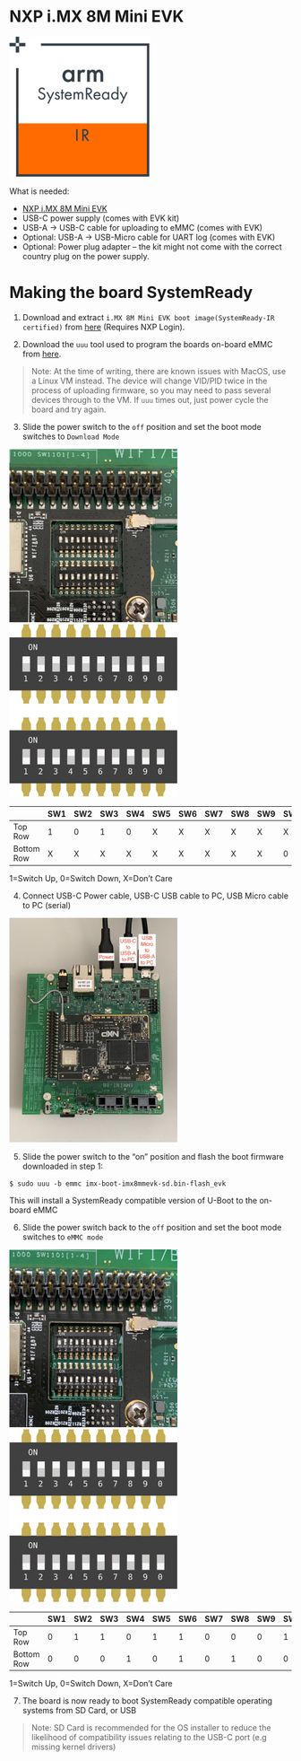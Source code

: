 # NXP i.MX 8M Mini EVK

![SystemReady-IR Certified](../../_assets/systemready_icons/ir.png)

What is needed:
-	[NXP i.MX 8M Mini EVK](https://www.nxp.com/design/development-boards/i-mx-evaluation-and-development-boards/evaluation-kit-for-the-i-mx-8m-mini-applications-processor:8MMINILPD4-EVK)
-	USB-C power supply (comes with EVK kit)
-	USB-A -> USB-C cable for uploading to eMMC (comes with EVK)
-  Optional: USB-A -> USB-Micro cable for UART log (comes with EVK)
-	Optional: Power plug adapter – the kit might not come with the correct
    country plug on the power supply.

# Making the board SystemReady
1) Download and extract `i.MX 8M Mini EVK boot image(SystemReady-IR certified)`
   from [here](https://www.nxp.com/design/software/embedded-software/i-mx-software/embedded-linux-for-i-mx-applications-processors:IMXLINUX?tab=In-Depth_Tab)
   (Requires NXP Login).

2) Download the `uuu` tool used to program the boards on-board eMMC from
   [here](https://github.com/NXPmicro/mfgtools/releases).

>Note: At the time of writing, there are known issues with MacOS, use a Linux VM
>      instead. The device will change VID/PID twice in the process of uploading
>      firmware, so you may need to pass several devices through to the VM. If
>      `uuu` times out, just power cycle the board and try again.

3) Slide the power switch to the `off` position and set the boot mode switches
   to `Download Mode`
<p float="left">
  <img src="switches_download.jpg" width="300">
  <img src="switches_download.svg" width="300">
</p>

|   |SW1|SW2|SW3|SW4|SW5|SW6|SW7|SW8|SW9|SW0|
|---|---|---|---|---|---|---|---|---|---|---|
|Top Row|1|0|1|0|X|X|X|X|X|X|
|Bottom Row|X|X|X|X|X|X|X|X|X|0|

1=Switch Up, 0=Switch Down, X=Don’t Care


4) Connect USB-C Power cable, USB-C USB cable to PC, USB Micro cable to PC
   (serial)

<img src="connections.jpg" width="300">

5) Slide the power switch to the “on” position and flash the boot firmware
   downloaded in step 1:
```
$ sudo uuu -b emmc imx-boot-imx8mmevk-sd.bin-flash_evk
```
This will install a SystemReady compatible version of U-Boot to the on-board
eMMC

6) Slide the power switch back to the `off` position and set the boot mode
   switches to `eMMC mode`

<p float="left">
  <img src="switches_emmc.jpg" width="300">
  <img src="switches_emmc.svg" width="300">
</p>

|   |SW1|SW2|SW3|SW4|SW5|SW6|SW7|SW8|SW9|SW0|
|---|---|---|---|---|---|---|---|---|---|---|
|Top Row|0|1|1|0|1|1|0|0|0|1|
|Bottom Row|0|0|0|1|0|1|0|1|0|0|

1=Switch Up, 0=Switch Down, X=Don’t Care


7) The board is now ready to boot SystemReady compatible operating systems from
   SD Card, or USB

> Note: SD Card is recommended for the OS installer to reduce the likelihood of
>       compatibility issues relating to the USB-C port (e.g missing kernel
>       drivers)
 
